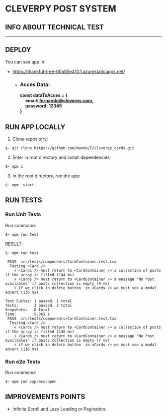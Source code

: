 # CLEVERPY POST SYSTEM

## INFO ABOUT TECHNICAL TEST
___
## DEPLOY
You can see app in: 
* https://thankful-tree-00a05e410.1.azurestaticapps.net/
    * ### Acces Data:
        __const dataToAcces = {<br>
            &emsp; email: fernando@cleverpy.com,<br>
            &emsp; password: 12345<br>
        }__

## RUN APP LOCALLY
1. Clone repository:
```
$~ git clone https://github.com/NandoLT/cleverpy_cards.git
```
2. Enter in root directory and install dependencies:
```
$~ npm i
```
3. In the root directory, run the app:
```
$~ npm  start
```

## RUN TESTS
### Run Unit Tests
Run command: 
```
$~ npm run test
```
RESULT:
```
$~ npm run test

 PASS  src/tests/components/CardContainer.test.tsx
  Testing <Card />
    √ <Cards /> must return to <CardContainer /> a collection of posts if the array is filled (144 ms)
    √ <Cards /> must return to <CardContainer /> a message 'No Post availables' if posts collection is empty (9 ms)
    √ if we click in delete button  in <Cards /> we must see a modal advert (136 ms)

Test Suites: 1 passed, 1 total
Tests:       3 passed, 3 total
Snapshots:   0 total
Time:        5.363 s
 PASS  src/tests/components/CardContainer.test.tsx
  Testing <Card />
    √ <Cards /> must return to <CardContainer /> a collection of posts if the array is filled (148 ms)
    √ <Cards /> must return to <CardContainer /> a message 'No Post availables' if posts collection is empty (7 ms)
    √ if we click in delete button  in <Cards /> we must see a modal advert (116 ms)

```
### Run e2e Tests
Run command: 
```
$~ npm run cypress:open
```

## IMPROVEMENTS POINTS
 * Infinite Scroll and Lazy Loading or Pagination.
 